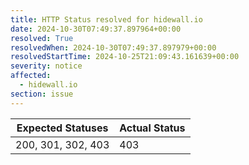 ```yaml
---
title: HTTP Status resolved for hidewall.io
date: 2024-10-30T07:49:37.897964+00:00
resolved: True
resolvedWhen: 2024-10-30T07:49:37.897979+00:00
resolvedStartTime: 2024-10-25T21:09:43.161639+00:00
severity: notice
affected:
  - hidewall.io
section: issue
---
```


| Expected Statuses | Actual Status  |
|-------------------|----------------|
| 200, 301, 302, 403 | 403 |
